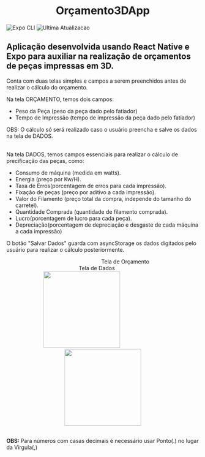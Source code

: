 <h1 align="center"> Orçamento3DApp </h1>

![Expo CLI](https://img.shields.io/badge/Expo-0.6.2-green)
![Ultima Atualizacao](https://img.shields.io/badge/realease%20date%3A-december%202022-orange)

<h2>Aplicação desenvolvida usando React Native e Expo  para auxiliar na realização de orçamentos de peças impressas em 3D.</h2>
<p>Conta com duas telas simples e campos a serem preenchidos antes de realizar o cálculo do orçamento.<br>
<p> Na tela ORÇAMENTO, temos dois campos:
 <ul>
   <li>Peso da Peça (peso da peça dado pelo fatiador)</li>  
   <li>Tempo de Impressão (tempo de impressão da peça dado pelo fatiador)</li>
 </ul>
 OBS: O cálculo só será realizado caso o usuário preencha e salve os dados na tela de DADOS.<br><br>
<p> Na tela DADOS, temos campos essenciais para realizar o cálculo   de precificação das peças, como: 
<ul> 
  <li>Consumo de máquina (medida em watts).</li>
  <li>Energia (preço por Kw/H).</li>
  <li>Taxa de Erros(porcentagem de erros para cada impressão).</li>
  <li>Fixação de peças (preço por aditivo a cada impressão).</li> 
  <li>Valor do Filamento (preço total da compra, independe do tamanho do carretel).</li>
  <li>Quantidade Comprada (quantidade de filamento comprada).</li>
  <li>Lucro(porcentagem de lucro para cada peça).</li>
  <li>Depreciação(porcentagem de depreciação e desgaste de cada máquina a cada impressão)</li>
</ul>
<p> O botão "Salvar Dados" guarda com asyncStorage os dados digitados pelo usuário para realizar o cálculo posteriormente.<br>

<div>
&#160&#160&#160&#160&#160&#160&#160&#160&#160&#160&#160&#160&#160&#160&#160&#160&#160&#160&#160&#160&#160&#160&#160&#160&#160&#160&#160&#160&#160&#160&#160&#160&#160&#160&#160&#160&#160&#160&#160&#160&#160&#160&#160&#160&#160&#160&#160&#160&#160&#160&#160&#160&#160&#160&#160&#160&#160&#160&#160&#160&#160&#160
Tela de Orçamento 
&#160&#160&#160&#160&#160&#160&#160&#160&#160&#160&#160&#160&#160&#160&#160&#160&#160&#160&#160&#160&#160&#160&#160&#160&#160&#160&#160&#160&#160&#160&#160&#160&#160&#160&#160&#160&#160&#160&#160&#160&#160&#160&#160&#160&#160&#160&#160
Tela de Dados
</div>

<div align="center" >
<img src="https://user-images.githubusercontent.com/28853497/224380304-ecc6f5e3-0657-4328-ad02-4b6258a75c9c.jpeg" width="200" />
&#160&#160&#160&#160&#160&#160&#160&#160&#160&#160&#160&#160&#160&#160&#160&#160&#160&#160&#160&#160&#160&#160&#160&#160&#160&#160&#160
<img src="https://user-images.githubusercontent.com/28853497/224381317-a5a7378e-d994-4ad4-ae4f-aafe06b2703b.jpeg" width="200"/>
</div><br>

<b>OBS: </b>Para números com casas decimais é necessário usar Ponto(.) no lugar da Vírgula(,)
